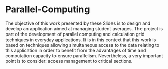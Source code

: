 # Parallel-Computing

The objective of this work presented by these Slides is to design and develop an application aimed at managing student averages. The project is part of the development of parallel computing and calculation grid techniques in everyday applications. It is in this context that this work is based on techniques allowing simultaneous access to the data relating to this application in order to benefit from the advantages of time and computation capacity to ensure parallelism. Nevertheless, a very important point is to consider: access management to critical sections.
